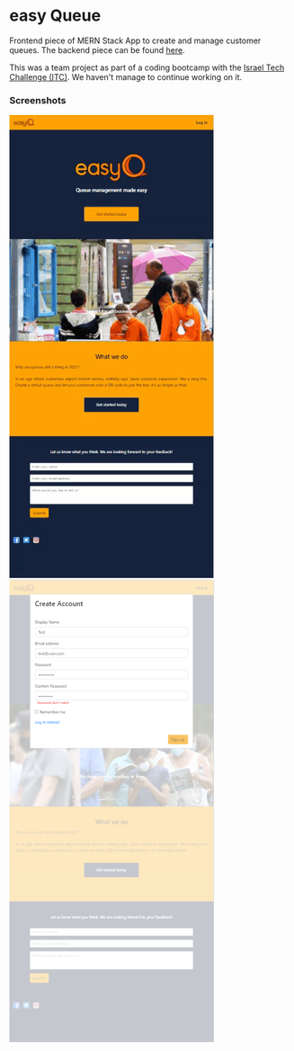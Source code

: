 # easy Queue

Frontend piece of MERN Stack App to create and manage customer queues. The backend piece can be found [here](https://github.com/LangeJM/queue-app-backend).

This was a team project as part of a coding bootcamp with the [Israel Tech Challenge (ITC)](https://www.itc.tech/). We haven't manage to continue working on it.

### Screenshots

![Screenshot01](/screenshots/easyQ_screen01.GIF?raw=true)
![Screenshot02](/screenshots/easyQ_screen02.png?raw=true)
